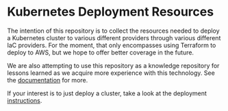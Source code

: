 # Kubernetes Deployment Resources

The intention of this repository is to collect the resources needed to deploy a Kubernetes cluster to various different providers through various different IaC providers.  For the moment, that only encompasses using Terraform to deploy to AWS, but we hope to offer better coverage in the future.

We are also attempting to use this repository as a knowledge repository for lessons learned as we acquire more experience with this technology.  See the [documentation](docs/README.md) for more.

If your interest is to just deploy a cluster, take a look at the deployment [instructions](deployment/aws-terraform/README.md).
